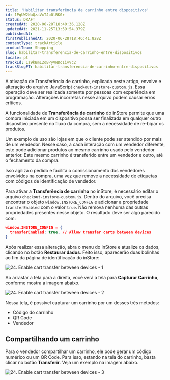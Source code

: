```yaml
---
title: 'Habilitar transferência de carrinho entre dispositivos'
id: 1PqUW2NuQzaVxTJp0lBK0r
status: DRAFT
createdAt: 2020-06-28T18:40:36.128Z
updatedAt: 2021-11-25T13:59:54.379Z
publishedAt: 
firstPublishedAt: 2020-06-28T18:46:41.828Z
contentType: trackArticle
productTeam: Shopping
slug: habilitar-transferencia-de-carrinho-entre-dispositivos
locale: pt
trackId: 1z9kBm12oBPyVNDo1ivVc2
trackSlugPT: habilitar-transferencia-de-carrinho-entre-dispositivos
---
```


<div class="alert alert-danger">
A ativação de Transferência de carrinho, explicada neste artigo, envolve e alteração do arquivo JavaScript <code>checkout-instore-custom.js</code>. Essa operação deve ser realizada somente por pessoas com experiência em programação. Alterações incorretas nesse arquivo podem causar erros críticos.
</div>

A funcionalidade de __Transferência de carrinho__ do inStore permite que uma compra iniciada em um dispositivo possa ser finalizada em qualquer outro dispositivo presente no fluxo da compra, sem a necessidade de re-bipar os produtos.

Um exemplo de uso são lojas em que o cliente pode ser atendido por mais de um vendedor. Nesse caso, a cada interação com um vendedor diferente, este pode adicionar produtos ao mesmo carrinho usado pelo vendedor anterior. Este mesmo carrinho é transferido entre um vendedor e outro, até o fechamento da compra. 

Isso agiliza o pedido e facilita o comissionamento dos vendedores envolvidos na compra, uma vez que remove a necessidade de etiquetas com códigos de identificação de vendedor.

Para ativar a __Transferência de carrinho__ no inStore, é necessário editar o arquivo `checkout-instore-custom.js`. Dentro do arquivo, você precisa encontrar o objeto `window.INSTORE_CONFIG` e adicionar a propriedade `transferEnabled` com o valor `true`. Não remova nenhuma das outras propriedades presentes nesse objeto. O resultado deve ser algo parecido com:

```json
window.INSTORE_CONFIG = {
  transferEnabled: true, // Allow transfer carts between devices
}
```

Após realizar essa alteração, abra o menu do inStore e atualize os dados, clicando no botão __Restaurar dados__. Feito isso, aparecerão duas bolinhas ao fim da página de identificação do inStore:

![24. Enable cart transfer between devices - 1](//images.ctfassets.net/alneenqid6w5/4HXR0QuEd2wa6GiRFL9gsm/4515dcc3ca2bb5a7d6d2304886724704/24._Enable_cart_transfer_between_devices_-_1.png)

Ao arrastar a tela para a direita, você verá a tela para __Capturar Carrinho__, conforme mostra a imagem abaixo.

![24. Enable cart transfer between devices - 2](//images.ctfassets.net/alneenqid6w5/2BdYpDo4UL0GETBeTM72u3/a017156e7e2beac121abb5d2cd0b1ba0/24._Enable_cart_transfer_between_devices_-_2.png)

Nessa tela, é possível capturar um carrinho por um desses três métodos:
- Código do carrinho
- QR Code
- Vendedor

## Compartilhando um carrinho

Para o vendedor compartilhar um carrinho, ele pode gerar um código numérico ou um QR Code. Para isso, estando na tela do carrinho, basta clicar no botão __Transferir__. Veja um exemplo na imagem abaixo.

![24. Enable cart transfer between devices - 3](//images.ctfassets.net/alneenqid6w5/1rk5DOgk5a0XAWwWqLCO4t/dcc5225d218120953155432b30f43c21/24._Enable_cart_transfer_between_devices_-_3.png)
